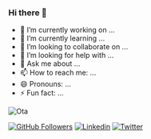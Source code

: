 ### Hi there 👋


- 🔭 I’m currently working on ...
- 🌱 I’m currently learning ...
- 👯 I’m looking to collaborate on ...
- 🤔 I’m looking for help with ...
- 💬 Ask me about ...
- 📫 How to reach me: ...
- 😄 Pronouns: ...
- ⚡ Fun fact: ...


![Ota](https://github-readme-stats.vercel.app/api?username=antoniPrz&show_icons=true&theme=radical)

[![GitHub Followers](https://img.shields.io/github/followers/OtacilioN?style=flat&labelColor=0D0D0D&logo=Github&Color=white)](https://github.com/OtacilioN)
[![Linkedin](https://img.shields.io/badge/-LinkedIn-060606?style=flat&labelColor=0D0D0D&logo=Linkedin&Color=white)](https://www.linkedin.com/in/otacilio/)
[![Twitter](https://img.shields.io/badge/-Twitter-060606?style=flat&labelColor=0D0D0D&logo=Twitter&Color=white)](https://twitter.com/Otacilio_Maia)

